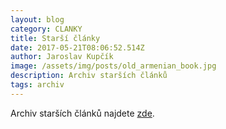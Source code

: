 ```yaml
---
layout: blog
category: CLANKY
title: Starší články
date: 2017-05-21T08:06:52.514Z
author: Jaroslav Kupčík
image: /assets/img/posts/old_armenian_book.jpg
description: Archiv starších článků
tags: archiv
---
```

Archiv starších článků najdete [zde](https://wiki.pirati.cz/regiony/jiznimorava/start).


